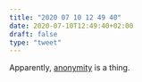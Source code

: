 ```yaml
---
title: "2020 07 10 12 49 40"
date: 2020-07-10T12:49:40+02:00
draft: false
type: "tweet"
---
```

Apparently, [anonymity](https://uglyduck.ca/blog-anonymously/) is a thing.
